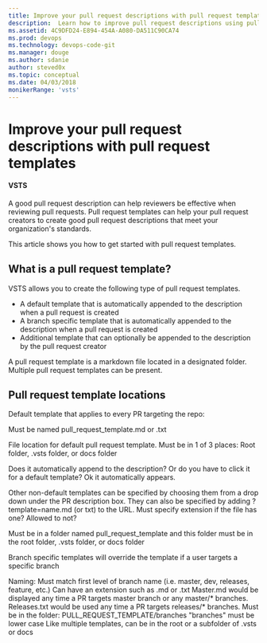 ```yaml
---
title: Improve your pull request descriptions with pull request templates | VSTS & TFS
description:  Learn how to improve pull request descriptions using pull request templates
ms.assetid: 4C9DFD24-E894-454A-A080-DA511C90CA74
ms.prod: devops
ms.technology: devops-code-git 
ms.manager: douge
ms.author: sdanie
author: steved0x
ms.topic: conceptual
ms.date: 04/03/2018
monikerRange: 'vsts'
---
```


# Improve your pull request descriptions with pull request templates

#### VSTS 

A good pull request description can help reviewers be effective when reviewing pull requests. Pull request templates can help your pull request creators to create good pull request descriptions that meet your organization's standards.

This article shows you how to get started with pull request templates.

## What is a pull request template?

VSTS allows you to create the following type of pull request templates.

- A default template that is automatically appended to the description when a pull request is created
- A branch specific template that is automatically appended to the description when a pull request is created
- Additional template that can optionally be appended to the description by the pull request creator

A pull request template is a markdown file located in a designated folder. Multiple pull request templates can be present.
## Pull request template locations


Default template that applies to every PR targeting the repo:

Must be named pull_request_template.md or .txt

File location for default pull request template. Must be in 1 of 3 places:
Root folder, .vsts folder, or docs folder

Does it automatically append to the description? Or do you have to click it for a default template? Ok it automatically appears.



Other non-default templates can be specified by choosing them from a drop down under the PR description box. They can also be specified by adding ?template=name.md (or txt) to the URL. Must specify extension if the file has one? Allowed to not?

Must be in a folder named pull_request_template and this folder must be in the root folder, .vsts folder, or docs folder

Branch specific templates will override the template if a user targets a specific branch

Naming:
Must match first level of branch name (i.e. master, dev, releases, feature, etc.)
Can have an extension such as .md or .txt 
Master.md would be displayed any time a PR targets master branch or any master/* branches.
Releases.txt would be used any time a PR targets releases/* branches.
Must be in the folder:
PULL_REQUEST_TEMPLATE/branches
"branches" must be lower case
Like multiple templates, can be in the root or a subfolder of .vsts or docs




